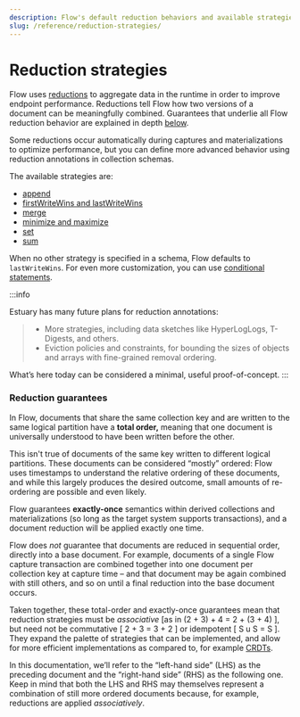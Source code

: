 ```yaml
---
description: Flow's default reduction behaviors and available strategies to customize them
slug: /reference/reduction-strategies/
---
```


# Reduction strategies

Flow uses [reductions](/concepts/schemas/#reductions)
to aggregate data in the runtime in order to improve endpoint performance.
Reductions tell Flow how two versions of a document can be meaningfully combined. Guarantees that underlie all Flow reduction behavior are explained in depth [below](./#reduction-guarantees).

Some reductions occur automatically during captures and materializations to optimize performance, but you can define more advanced behavior using reduction annotations in collection schemas.

The available strategies are:

* [append](append.md)
* [firstWriteWins and lastWriteWins](firstwritewins-and-lastwritewins.md)
* [merge](merge.md)
* [minimize and maximize](minimize-and-maximize.md)
* [set](set.md)
* [sum](sum.md)

When no other strategy is specified in a schema, Flow defaults to `lastWriteWins`.  For even more customization, you can use [conditional statements](composing-with-conditionals.md).&#x20;

:::info

Estuary has many future plans for reduction annotations:

> * More strategies, including data sketches like HyperLogLogs, T-Digests, and others.
> * Eviction policies and constraints, for bounding the sizes of objects and arrays with fine-grained removal ordering.

What’s here today can be considered a minimal, useful proof-of-concept.
:::

### Reduction guarantees

In Flow, documents that share the same collection key and are written to the same logical partition have a **total order,** meaning that one document is universally understood to have been written before the other.

This isn't true of documents of the same key written to different logical partitions. These documents can be considered “mostly” ordered: Flow uses timestamps to understand the relative ordering of these documents, and while this largely produces the desired outcome, small amounts of re-ordering are possible and even likely.

Flow guarantees **exactly-once** semantics within derived collections and materializations (so long as the target system supports transactions), and a document reduction will be applied exactly one time.

Flow does _not_ guarantee that documents are reduced in sequential order, directly into a base document. For example, documents of a single Flow capture transaction are combined together into one document per collection key at capture time – and that document may be again combined with still others, and so on until a final reduction into the base document occurs.

Taken together, these total-order and exactly-once guarantees mean that reduction strategies must be _associative_ \[as in (2 + 3) + 4 = 2 + (3 + 4) ], but need not be commutative \[ 2 + 3 = 3 + 2 ] or idempotent \[ S u S = S ]. They expand the palette of strategies that can be implemented, and allow for more efficient implementations as compared to, for example [CRDTs](https://en.wikipedia.org/wiki/Conflict-free\_replicated\_data\_type).

In this documentation, we’ll refer to the “left-hand side” (LHS) as the preceding document and the “right-hand side” (RHS) as the following one. Keep in mind that both the LHS and RHS may themselves represent a combination of still more ordered documents because, for example, reductions are applied _associatively_.